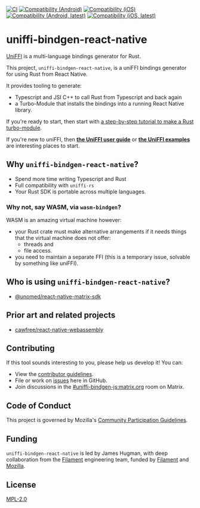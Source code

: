 [![CI](https://github.com/jhugman/uniffi-bindgen-react-native/actions/workflows/ci.yml/badge.svg)](https://github.com/jhugman/uniffi-bindgen-react-native/actions/workflows/ci.yml)
[![Compatibility (Android)](https://github.com/jhugman/uniffi-bindgen-react-native/actions/workflows/compat-android.yml/badge.svg)](https://github.com/jhugman/uniffi-bindgen-react-native/actions/workflows/compat-android.yml)
[![Compatibility (iOS)](https://github.com/jhugman/uniffi-bindgen-react-native/actions/workflows/compat-ios.yml/badge.svg)](https://github.com/jhugman/uniffi-bindgen-react-native/actions/workflows/compat-ios.yml)
[![Compatibility (Android, latest)](https://github.com/jhugman/uniffi-bindgen-react-native/actions/workflows/compat-android-latest.yml/badge.svg)](https://github.com/jhugman/uniffi-bindgen-react-native/actions/workflows/compat-android-latest.yml)
[![Compatibility (iOS, latest)](https://github.com/jhugman/uniffi-bindgen-react-native/actions/workflows/compat-ios-latest.yml/badge.svg)](https://github.com/jhugman/uniffi-bindgen-react-native/actions/workflows/compat-ios-latest.yml)

# uniffi-bindgen-react-native
[UniFFI](https://mozilla.github.io/uniffi-rs/latest/) is a multi-language bindings generator for Rust.

This project, `uniffi-bindgen-react-native`, is a uniFFI bindings generator for using Rust from React Native.

It provides tooling to generate:

- Typescript and JSI C++ to call Rust from Typescript and back again
- a Turbo-Module that installs the bindings into a running React Native library.

If you're ready to start, then start with [a step-by-step tutorial to make a Rust turbo-module](https://jhugman.github.io/uniffi-bindgen-react-native/).

If you're new to uniFFI, then [**the UniFFI user guide**](https://mozilla.github.io/uniffi-rs/latest/)
or [**the UniFFI examples**](https://github.com/mozilla/uniffi-rs/tree/main/examples#example-uniffi-components) are interesting places to start.

## Why `uniffi-bindgen-react-native`?

- Spend more time writing Typescript and Rust
- Full compatibility with `uniffi-rs`
- Your Rust SDK is portable across multiple languages.

### Why not, say WASM, via `wasm-bindgen`?

WASM is an amazing virtual machine however:

- your Rust crate must make alternative arrangements if it needs things that the virtual machine does not offer:
    - threads and
    - file access.
- you need to maintain a separate FFI (this is a temporary issue, solvable by something like uniFFI).

## Who is using `uniffi-bindgen-react-native`?

- [@unomed/react-native-matrix-sdk](https://www.npmjs.com/package/@unomed/react-native-matrix-sdk)

## Prior art and related projects

- [cawfree/react-native-webassembly](https://github.com/cawfree/react-native-webassembly)

## Contributing

If this tool sounds interesting to you, please help us develop it! You can:

* View the [contributor guidelines](https://jhugman.github.io/uniffi-bindgen-react-native/).
* File or work on [issues](https://github.com/jhugman/uniffi-bindgen-react-native/issues) here in GitHub.
* Join discussions in the [#uniffi-bindgen-js:matrix.org](https://matrix.to/#/#uniffi-bindgen-js:matrix.org) room on Matrix.

## Code of Conduct

This project is governed by Mozilla's [Community Participation Guidelines](./CODE_OF_CONDUCT.md).

## Funding

`uniffi-bindgen-react-native` is led by James Hugman, with deep collaboration from the [Filament](https://filament.im) engineering team, funded by [Filament](https://filament.im) and [Mozilla](https://future.mozilla.org).

## License

[MPL-2.0](https://github.com/jhugman/uniffi-bindgen-react-native/blob/main/LICENSE)
